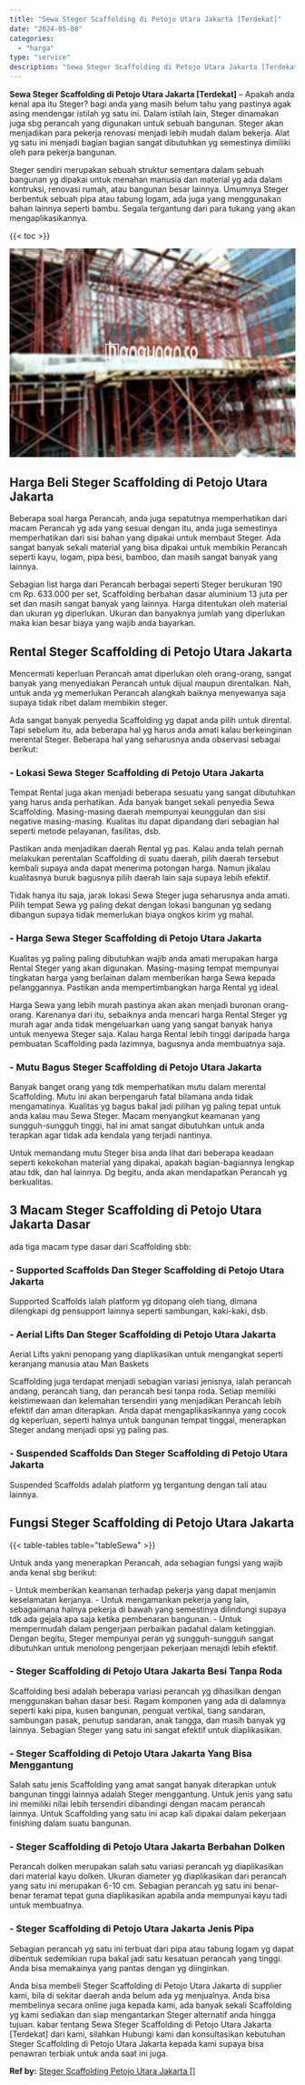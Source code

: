 ```yaml
---
title: "Sewa Steger Scaffolding di Petojo Utara Jakarta [Terdekat]"
date: "2024-05-08"
categories: 
  - "harga"
type: "service"
description: "Sewa Steger Scaffolding di Petojo Utara Jakarta [Terdekat]. Anda bisa membeli Steger Scaffolding di Petojo Utara Jakarta di supplier kami, bila di sekitar da..."
---
```


**Sewa Steger Scaffolding di Petojo Utara Jakarta \[Terdekat\]** – Apakah anda kenal apa itu Steger? bagi anda yang masih belum tahu yang pastinya agak asing mendengar istilah yg satu ini. Dalam istilah lain, Steger dinamakan juga sbg perancah yang digunakan untuk sebuah bangunan. Steger akan menjadikan para pekerja renovasi menjadi lebih mudah dalam bekerja. Alat yg satu ini menjadi bagian bagian sangat dibutuhkan yg semestinya dimiliki oleh para pekerja bangunan.

Steger sendiri merupakan sebuah struktur sementara dalam sebuah bangunan yg dipakai untuk menahan manusia dan material yg ada dalam kontruksi, renovasi rumah, atau bangunan besar lainnya. Umumnya Steger berbentuk sebuah pipa atau tabung logam, ada juga yang menggunakan bahan lainnya seperti bambu. Segala tergantung dari para tukang yang akan mengaplikasikannya.

{{< toc >}}

![Sewa Steger Scaffolding di Petojo Utara Jakarta [Terdekat]](/images/sewa-scaffolding-steger-23.png)

## Harga Beli Steger Scaffolding di Petojo Utara Jakarta

Beberapa soal harga Perancah, anda juga sepatutnya memperhatikan dari macam Perancah yg ada yang sesuai dengan itu, anda juga semestinya memperhatikan dari sisi bahan yang dipakai untuk membaut Steger. Ada sangat banyak sekali material yang bisa dipakai untuk membikin Perancah seperti kayu, logam, pipa besi, bamboo, dan masih sangat banyak yang lainnya.

Sebagian list harga dari Perancah berbagai seperti Steger berukuran 190 cm Rp. 633.000 per set, Scaffolding berbahan dasar aluminium 13 juta per set dan masih sangat banyak yang lainnya. Harga ditentukan oleh material dan ukuran yg diperlukan. Ukuran dan banyaknya jumlah yang diperlukan maka kian besar biaya yang wajib anda bayarkan.

## Rental Steger Scaffolding di Petojo Utara Jakarta

Mencermati keperluan Perancah amat diperlukan oleh orang-orang, sangat banyak yang menyediakan Perancah untuk dijual maupun direntalkan. Nah, untuk anda yg memerlukan Perancah alangkah baiknya menyewanya saja supaya tidak ribet dalam membikin steger.

Ada sangat banyak penyedia Scaffolding yg dapat anda pilih untuk dirental. Tapi sebelum itu, ada beberapa hal yg harus anda amati kalau berkeinginan merental Steger. Beberapa hal yang seharusnya anda observasi sebagai berikut:

### \- Lokasi Sewa Steger Scaffolding di Petojo Utara Jakarta

Tempat Rental juga akan menjadi beberapa sesuatu yang sangat dibutuhkan yang harus anda perhatikan. Ada banyak banget sekali penyedia Sewa Scaffolding. Masing-masing daerah mempunyai keunggulan dan sisi negative masing-masing. Kualitas itu dapat dipandang dari sebagian hal seperti metode pelayanan, fasilitas, dsb.

Pastikan anda menjadikan daerah Rental yg pas. Kalau anda telah pernah melakukan perentalan Scaffolding di suatu daerah, pilih daerah tersebut kembali supaya anda dapat menerima potongan harga. Namun jikalau kualitasnya buruk bagusnya pilih daerah lain saja supaya lebih efektif.

Tidak hanya itu saja, jarak lokasi Sewa Steger juga seharusnya anda amati. Pilih tempat Sewa yg paling dekat dengan lokasi bangunan yg sedang dibangun supaya tidak memerlukan biaya ongkos kirim yg mahal.

### \- Harga Sewa Steger Scaffolding di Petojo Utara Jakarta

Kualitas yg paling paling dibutuhkan wajib anda amati merupakan harga Rental Steger yang akan digunakan. Masing-masing tempat mempunyai tingkatan harga yang berlainan dalam memberikan harga Sewa kepada pelanggannya. Pastikan anda mempertimbangkan harga Rental yg ideal.

Harga Sewa yang lebih murah pastinya akan akan menjadi buronan orang-orang. Karenanya dari itu, sebaiknya anda mencari harga Rental Steger yg murah agar anda tidak mengeluarkan uang yang sangat banyak hanya untuk menyewa Steger saja. Kalau harga Rental lebih tinggi daripada harga pembuatan Scaffolding pada lazimnya, bagusnya anda membuatnya saja.

### \- Mutu Bagus Steger Scaffolding di Petojo Utara Jakarta

Banyak banget orang yang tdk memperhatikan mutu dalam merental Scaffolding. Mutu ini akan berpengaruh fatal bilamana anda tidak mengamatinya. Kualitas yg bagus bakal jadi pilihan yg paling tepat untuk anda kalau mau Sewa Steger. Macam menyangkut keamanan yang sungguh-sungguh tinggi, hal ini amat sangat dibutuhkan untuk anda terapkan agar tidak ada kendala yang terjadi nantinya.

Untuk memandang mutu Steger bisa anda lihat dari beberapa keadaan seperti kekokohan material yang dipakai, apakah bagian-bagiannya lengkap atau tdk, dan hal lainnya. Dg begitu, anda akan mendapatkan Perancah yg berkualitas.

## 3 Macam Steger Scaffolding di Petojo Utara Jakarta Dasar

ada tiga macam type dasar dari Scaffolding sbb:

### \- Supported Scaffolds Dan Steger Scaffolding di Petojo Utara Jakarta

Supported Scaffolds ialah platform yg ditopang oleh tiang, dimana dilengkapi dg pensupport lainnya seperti sambungan, kaki-kaki, dsb.

### \- Aerial Lifts Dan Steger Scaffolding di Petojo Utara Jakarta

Aerial Lifts yakni penopang yang diaplikasikan untuk mengangkat seperti keranjang manusia atau Man Baskets

Scaffolding juga terdapat menjadi sebagian variasi jenisnya, ialah perancah andang, perancah tiang, dan perancah besi tanpa roda. Setiap memiliki keistimewaan dan kelemahan tersendiri yang menjadikan Perancah lebih efektif dan aman diterapkan. Anda dapat mengaplikasikannya yang cocok dg keperluan, seperti halnya untuk bangunan tempat tinggal, menerapkan Steger andang menjadi opsi yg paling pas.

### \- Suspended Scaffolds Dan Steger Scaffolding di Petojo Utara Jakarta

Suspended Scaffolds adalah platform yg tergantung dengan tali atau lainnya.

## Fungsi Steger Scaffolding di Petojo Utara Jakarta

{{< table-tables table="tableSewa" >}}

Untuk anda yang menerapkan Perancah, ada sebagian fungsi yang wajib anda kenal sbg berikut:

\- Untuk memberikan keamanan terhadap pekerja yang dapat menjamin keselamatan kerjanya. - Untuk mengamankan pekerja yang lain, sebagaimana halnya pekerja di bawah yang semestinya dilindungi supaya tdk ada gejala apa saja ketika pembenaran bangunan. - Untuk mempermudah dalam pengerjaan perbaikan padahal dalam ketinggian. Dengan begitu, Steger mempunyai peran yg sungguh-sungguh sangat dibutuhkan untuk menolong pengerjaan pekerjaan menajdi lebih efektif.

### \- Steger Scaffolding di Petojo Utara Jakarta Besi Tanpa Roda

Scaffolding besi adalah beberapa variasi perancah yg dihasilkan dengan menggunakan bahan dasar besi. Ragam komponen yang ada di dalamnya seperti kaki pipa, kusen bangunan, penguat vertikal, tiang sandaran, sambungan pasak, penutup sandaran, anak tangga, dan masih banyak yg lainnya. Sebagian Steger yang satu ini sangat efektif untuk diaplikasikan.

### \- Steger Scaffolding di Petojo Utara Jakarta Yang Bisa Menggantung

Salah satu jenis Scaffolding yang amat sangat banyak diterapkan untuk bangunan tinggi lainnya adalah Steger menggantung. Untuk jenis yang satu ini memiliki nilai lebih tersendiri dibandingi dengan macam perancah lainnya. Untuk Scaffolding yang satu ini acap kali dipakai dalam pekerjaan finishing dalam suatu bangunan.

### \- Steger Scaffolding di Petojo Utara Jakarta Berbahan Dolken

Perancah dolken merupakan salah satu variasi perancah yg diaplikasikan dari material kayu dolken. Ukuran diameter yg diaplikasikan dari perancah yang satu ini merupakan 6-10 cm. Sebagian perancah yg satu ini benar-benar teramat tepat guna diaplikasikan apabila anda mempunyai kayu tadi untuk membuatnya.

### \- Steger Scaffolding di Petojo Utara Jakarta Jenis Pipa

Sebagian perancah yg satu ini terbuat dari pipa atau tabung logam yg dapat dibentuk sedemikian rupa bakal jadi satu kesatuan perancah yang tinggi. Anda bisa memakainya yang pantas dengan yg diinginkan.

Anda bisa membeli Steger Scaffolding di Petojo Utara Jakarta di supplier kami, bila di sekitar daerah anda belum ada yg menjualnya. Anda bisa membelinya secara online juga kepada kami, ada banyak sekali Scaffolding yg kami sediakan dan siap mengantarkan Steger alternatif anda hingga tujuan. kabar tentang Sewa Steger Scaffolding di Petojo Utara Jakarta \[Terdekat\] dari kami, silahkan Hubungi kami dan konsultasikan kebutuhan Steger Scaffolding di Petojo Utara Jakarta kepada kami supaya bisa penawran terbiak untuk anda saat ini juga.

**Ref by:** [Steger Scaffolding Petojo Utara Jakarta []](https://id.wikipedia.org/wiki/Steger)

